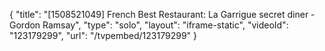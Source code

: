 {
    "title": "[1508521049] French Best Restaurant: La Garrigue secret diner - Gordon Ramsay",
    "type": "solo",
    "layout": "iframe-static",
    "videoId": "123179299",
    "url": "\/tvpembed\/123179299"
}
